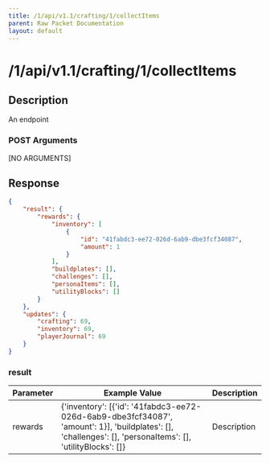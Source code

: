```yaml
---
title: /1/api/v1.1/crafting/1/collectItems
parent: Raw Packet Documentation
layout: default
---
```


# /1/api/v1.1/crafting/1/collectItems

## Description
An endpoint

### POST Arguments

[NO ARGUMENTS]


## Response
~~~json
{
    "result": {
        "rewards": {
            "inventory": [
                {
                    "id": "41fabdc3-ee72-026d-6ab9-dbe3fcf34087",
                    "amount": 1
                }
            ],
            "buildplates": [],
            "challenges": [],
            "personaItems": [],
            "utilityBlocks": []
        }
    },
    "updates": {
        "crafting": 69,
        "inventory": 69,
        "playerJournal": 69
    }
}
~~~

### result

| Parameter | Example Value                                                                                                                                              | Description |
|-----------|------------------------------------------------------------------------------------------------------------------------------------------------------------|-------------|
| rewards   | {'inventory': [{'id': '41fabdc3-ee72-026d-6ab9-dbe3fcf34087', 'amount': 1}], 'buildplates': [], 'challenges': [], 'personaItems': [], 'utilityBlocks': []} | Description |
